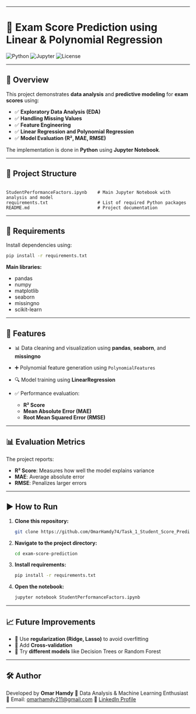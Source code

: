 
---

# 🎯 Exam Score Prediction using Linear & Polynomial Regression

![Python](https://img.shields.io/badge/Python-3.x-blue)
![Jupyter](https://img.shields.io/badge/Jupyter-Notebook-orange)
![License](https://img.shields.io/badge/License-MIT-green)

---

## 📌 Overview
This project demonstrates **data analysis** and **predictive modeling** for **exam scores** using:
- ✅ **Exploratory Data Analysis (EDA)**
- ✅ **Handling Missing Values**
- ✅ **Feature Engineering**
- ✅ **Linear Regression and Polynomial Regression**
- ✅ **Model Evaluation (R², MAE, RMSE)**

The implementation is done in **Python** using **Jupyter Notebook**.

---

## 📂 Project Structure
```

StudentPerformanceFactors.ipynb    # Main Jupyter Notebook with analysis and model
requirements.txt                   # List of required Python packages
README.md                          # Project documentation

````

---

## 🔧 Requirements
Install dependencies using:
```bash
pip install -r requirements.txt
````

**Main libraries:**

* pandas
* numpy
* matplotlib
* seaborn
* missingno
* scikit-learn

---

## 🚀 Features

* 📊 Data cleaning and visualization using **pandas**, **seaborn**, and **missingno**
* ➕ Polynomial feature generation using `PolynomialFeatures`
* 🔍 Model training using **LinearRegression**
* ✅ Performance evaluation:

  * **R² Score**
  * **Mean Absolute Error (MAE)**
  * **Root Mean Squared Error (RMSE)**

---

## 📊 Evaluation Metrics

The project reports:

* **R² Score**: Measures how well the model explains variance
* **MAE**: Average absolute error
* **RMSE**: Penalizes larger errors

---

## ▶️ How to Run

1. **Clone this repository:**

   ```bash
   git clone https://github.com/OmarHamdy74/Task_1_Student_Score_Prediction.git
   ```
2. **Navigate to the project directory:**

   ```bash
   cd exam-score-prediction
   ```
3. **Install requirements:**

   ```bash
   pip install -r requirements.txt
   ```
4. **Open the notebook:**

   ```bash
   jupyter notebook StudentPerformanceFactors.ipynb
   ```

---

## 📈 Future Improvements

* 🔹 Use **regularization (Ridge, Lasso)** to avoid overfitting
* 🔹 Add **Cross-validation**
* 🔹 Try **different models** like Decision Trees or Random Forest

---

## 🛠 Author

Developed by **Omar Hamdy**
💼 Data Analysis & Machine Learning Enthusiast
📧 Email: [omarhamdy211@gmail.com](mailto:omarhamdy211@gmail.com)
🔗 [LinkedIn Profile](https://www.linkedin.com/in/omar-hamdy-400961253/)

---
